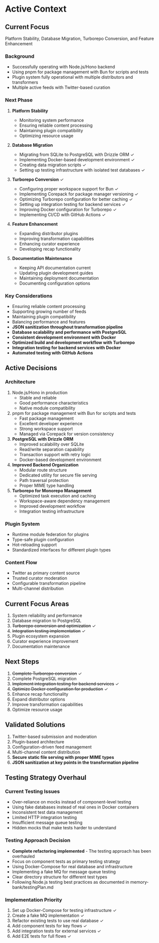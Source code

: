 # Active Context

## Current Focus
Platform Stability, Database Migration, Turborepo Conversion, and Feature Enhancement

### Background
- Successfully operating with Node.js/Hono backend
- Using pnpm for package management with Bun for scripts and tests
- Plugin system fully operational with multiple distributors and transformers
- Multiple active feeds with Twitter-based curation

### Next Phase
1. **Platform Stability**
   - Monitoring system performance
   - Ensuring reliable content processing
   - Maintaining plugin compatibility
   - Optimizing resource usage

2. **Database Migration**
   - Migrating from SQLite to PostgreSQL with Drizzle ORM ✓
   - Implementing Docker-based development environment ✓
   - Creating data migration scripts ✓
   - Setting up testing infrastructure with isolated test databases ✓

3. **Turborepo Conversion** ✓
   - Configuring proper workspace support for Bun ✓
   - Implementing Corepack for package manager versioning ✓
   - Optimizing Turborepo configuration for better caching ✓
   - Setting up integration testing for backend services ✓
   - Improving Docker configuration for Turborepo ✓
   - Implementing CI/CD with GitHub Actions ✓

4. **Feature Enhancement**
   - Expanding distributor plugins
   - Improving transformation capabilities
   - Enhancing curator experience
   - Developing recap functionality

5. **Documentation Maintenance**
   - Keeping API documentation current
   - Updating plugin development guides
   - Maintaining deployment documentation
   - Documenting configuration options

### Key Considerations
- Ensuring reliable content processing
- Supporting growing number of feeds
- Maintaining plugin compatibility
- Balancing performance and features
- **JSON sanitization throughout transformation pipeline**
- **Database scalability and performance with PostgreSQL**
- **Consistent development environment with Docker**
- **Optimized build and development workflow with Turborepo**
- **Integration testing for backend services with Docker**
- **Automated testing with GitHub Actions**

## Active Decisions

### Architecture
1. Node.js/Hono in production
   - Stable and reliable
   - Good performance characteristics
   - Native module compatibility
2. pnpm for package management with Bun for scripts and tests
   - Fast package management
   - Excellent developer experience
   - Strong workspace support
   - Managed via Corepack for version consistency
3. **PostgreSQL with Drizzle ORM**
   - Improved scalability over SQLite
   - Read/write separation capability
   - Transaction support with retry logic
   - Docker-based development environment
4. **Improved Backend Organization**
   - Modular route structure
   - Dedicated utility for secure file serving
   - Path traversal protection
   - Proper MIME type handling
5. **Turborepo for Monorepo Management**
   - Optimized task execution and caching
   - Workspace-aware dependency management
   - Improved development workflow
   - Integration testing infrastructure

### Plugin System
- Runtime module federation for plugins
- Type-safe plugin configuration
- Hot-reloading support
- Standardized interfaces for different plugin types

### Content Flow
- Twitter as primary content source
- Trusted curator moderation
- Configurable transformation pipeline
- Multi-channel distribution

## Current Focus Areas
1. System reliability and performance
2. Database migration to PostgreSQL
3. ~~Turborepo conversion and optimization~~ ✓
4. ~~Integration testing implementation~~ ✓
5. Plugin ecosystem expansion
6. Curator experience improvement
7. Documentation maintenance

## Next Steps
1. ~~Complete Turborepo conversion~~ ✓
2. Complete PostgreSQL migration
3. ~~Implement integration testing for backend services~~ ✓
4. ~~Optimize Docker configuration for production~~ ✓
5. Enhance recap functionality
6. Expand distributor options
7. Improve transformation capabilities
8. Optimize resource usage

## Validated Solutions
1. Twitter-based submission and moderation
2. Plugin-based architecture
3. Configuration-driven feed management
4. Multi-channel content distribution
5. **Secure static file serving with proper MIME types**
6. **JSON sanitization at key points in the transformation pipeline**

## Testing Strategy Overhaul

### Current Testing Issues
- Over-reliance on mocks instead of component-level testing
- Using fake databases instead of real ones in Docker containers
- Inconsistent test data management
- Limited HTTP integration testing
- Insufficient message queue testing
- Hidden mocks that make tests harder to understand

### Testing Approach Decision
- **Complete refactoring implemented** - The testing approach has been overhauled
- Focus on component tests as primary testing strategy
- Using Docker-Compose for real database and infrastructure
- Implementing a fake MQ for message queue testing
- Clear directory structure for different test types
- Following Node.js testing best practices as documented in memory-bank/testingPlan.md

### Implementation Priority
1. Set up Docker-Compose for testing infrastructure ✓
2. Create a fake MQ implementation ✓
3. Refactor existing tests to use real database ✓
4. Add component tests for key flows ✓
5. Add integration tests for external services ✓
6. Add E2E tests for full flows ✓
